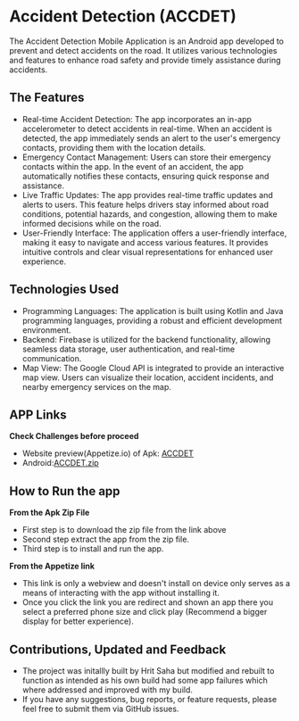 # Accident Detection (ACCDET)

The Accident Detection Mobile Application is an Android app developed to prevent and detect accidents on the road. It utilizes various technologies and features to enhance road safety and provide timely assistance during accidents.

## The Features
* Real-time Accident Detection: The app incorporates an in-app accelerometer to detect accidents in real-time. When an accident is detected, the app immediately sends an alert to the user's emergency contacts, providing them with the location details.
* Emergency Contact Management: Users can store their emergency contacts within the app. In the event of an accident, the app automatically notifies these contacts, ensuring quick response and assistance.
* Live Traffic Updates: The app provides real-time traffic updates and alerts to users. This feature helps drivers stay informed about road conditions, potential hazards, and congestion, allowing them to make informed decisions while on the road.
* User-Friendly Interface: The application offers a user-friendly interface, making it easy to navigate and access various features. It provides intuitive controls and clear visual representations for enhanced user experience.


## Technologies Used
* Programming Languages: The application is built using Kotlin and Java programming languages, providing a robust and efficient development environment.
* Backend: Firebase is utilized for the backend functionality, allowing seamless data storage, user authentication, and real-time communication.
* Map View: The Google Cloud API is integrated to provide an interactive map view. Users can visualize their location, accident incidents, and nearby emergency services on the map.


## APP Links
**Check Challenges before proceed**
* Website preview(Appetize.io) of Apk: <a href="https://appetize.io/app/ck6swe6bxn363eiujksxqfe43u">ACCDET</a>
* Android:[ACCDET.zip](https://github.com/Esetobore/Accident-Detection/files/11725355/ACCDET.zip)


## How to Run the app
**From the Apk Zip File**
*  First step is to download the zip file from the link above 
*  Second step extract the app from the zip file.
*  Third step is to install and run the app.

**From the Appetize link**
*  This link is only a webview and doesn't install on device only serves as a means of interacting with the app without installing it.
*  Once you click the link you are redirect and shown an app there you select a preferred phone size and click play (Recommend a bigger display for better experience).

## Contributions, Updated and Feedback
* The project was initallly built by Hrit Saha but modified and rebuilt to function as intended as his own build had some app failures which where addressed and improved with my build. 
* If you have any suggestions, bug reports, or feature requests, please feel free to submit them via GitHub issues.






